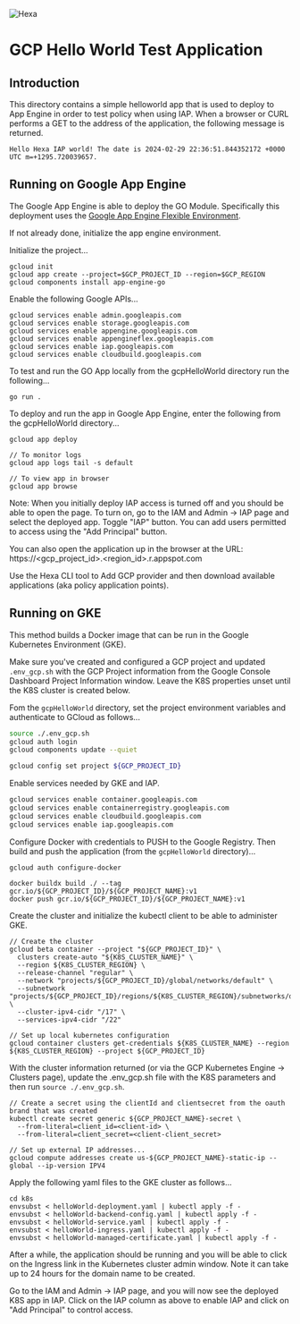![Hexa](https://hexaorchestration.org/wp-content/themes/hexa/img/logo.svg)

# GCP Hello World Test Application

## Introduction

This directory contains a simple helloworld app that is used to deploy to App Engine in order to test policy when using IAP. 
When a browser or CURL performs a GET to the address of the application, the following message is returned. 
```text
Hello Hexa IAP world! The date is 2024-02-29 22:36:51.844352172 +0000 UTC m=+1295.720039657.
```

## Running on Google App Engine

The Google App Engine is able to deploy the GO Module. Specifically this deployment uses the [Google App Engine Flexible Environment](https://cloud.google.com/appengine/docs/flexible/go/create-app).

If not already done, initialize the app engine environment.

Initialize the project...
```shell
gcloud init
gcloud app create --project=$GCP_PROJECT_ID --region=$GCP_REGION
gcloud components install app-engine-go
```

Enable the following Google APIs...
```shell
gcloud services enable admin.googleapis.com
gcloud services enable storage.googleapis.com
gcloud services enable appengine.googleapis.com
gcloud services enable appengineflex.googleapis.com
gcloud services enable iap.googleapis.com
gcloud services enable cloudbuild.googleapis.com
```

To test and run the GO App locally from the gcpHelloWorld directory run the following...
```shell
go run .
```

To deploy and run the app in Google App Engine, enter the following from the gcpHelloWorld directory...
```shell
gcloud app deploy

// To monitor logs
gcloud app logs tail -s default

// To view app in browser
gcloud app browse
```

Note:  When you initially deploy IAP access is turned off and you should be able to open the page. To turn on, go to the
IAM and Admin -> IAP page and select the deployed app. Toggle "IAP" button. You can add users permitted to access using the "Add Principal" button.

You can also open the application up in the browser at the URL: https://<gcp_project_id>.<region_id>.r.appspot.com

Use the Hexa CLI tool to Add GCP provider and then download available applications (aka policy application points). 

## Running on GKE

This method builds a Docker image that can be run in the Google Kubernetes Environment (GKE).

Make sure you've created and configured a GCP project and updated `.env_gcp.sh` with the GCP Project information from the Google Console Dashboard Project Information window. Leave the K8S
properties unset until the K8S cluster is created below.

Fom the `gcpHelloWorld` directory, set the project environment variables and authenticate to GCloud as follows...

```bash
source ./.env_gcp.sh
gcloud auth login
gcloud components update --quiet

gcloud config set project ${GCP_PROJECT_ID}
```

Enable services needed by GKE and IAP.

```bash
gcloud services enable container.googleapis.com
gcloud services enable containerregistry.googleapis.com
gcloud services enable cloudbuild.googleapis.com
gcloud services enable iap.googleapis.com
```

Configure Docker with credentials to PUSH to the Google Registry. Then build and push the application (from the `gcpHelloWorld` directory)...

```shell
gcloud auth configure-docker

docker buildx build ./ --tag gcr.io/${GCP_PROJECT_ID}/${GCP_PROJECT_NAME}:v1
docker push gcr.io/${GCP_PROJECT_ID}/${GCP_PROJECT_NAME}:v1
```

Create the cluster and initialize the kubectl client to be able to administer GKE.
```shell
// Create the cluster
gcloud beta container --project "${GCP_PROJECT_ID}" \
  clusters create-auto "${K8S_CLUSTER_NAME}" \
  --region ${K8S_CLUSTER_REGION} \
  --release-channel "regular" \
  --network "projects/${GCP_PROJECT_ID}/global/networks/default" \
  --subnetwork "projects/${GCP_PROJECT_ID}/regions/${K8S_CLUSTER_REGION}/subnetworks/default" \
  --cluster-ipv4-cidr "/17" \
  --services-ipv4-cidr "/22"

// Set up local kubernetes configuration
gcloud container clusters get-credentials ${K8S_CLUSTER_NAME} --region ${K8S_CLUSTER_REGION} --project ${GCP_PROJECT_ID}
```

With the cluster information returned (or via the GCP Kubernetes Engine -> Clusters page), update the .env_gcp.sh file with the K8S parameters and then run `source ./.env_gcp.sh`.

```shell
// Create a secret using the clientId and clientsecret from the oauth brand that was created
kubectl create secret generic ${GCP_PROJECT_NAME}-secret \
  --from-literal=client_id=<client-id> \
  --from-literal=client_secret=<client-client_secret>
  
// Set up external IP addresses...
gcloud compute addresses create us-${GCP_PROJECT_NAME}-static-ip --global --ip-version IPV4  
```

Apply the following yaml files to the GKE cluster as follows...
```shell
cd k8s
envsubst < helloWorld-deployment.yaml | kubectl apply -f -
envsubst < helloWorld-backend-config.yaml | kubectl apply -f -
envsubst < helloWorld-service.yaml | kubectl apply -f - 
envsubst < helloWorld-ingress.yaml | kubectl apply -f -
envsubst < helloWorld-managed-certificate.yaml | kubectl apply -f -
```

After a while, the application should be running and you will be able to click on the Ingress link in the Kubernetes cluster admin window.  Note it can take up to 24 hours for
the domain name to be created.

Go to the IAM and Admin -> IAP page, and you will now see the deployed K8S app in IAP.  Click on the IAP column as above to enable IAP and click on "Add Principal" to control access.
